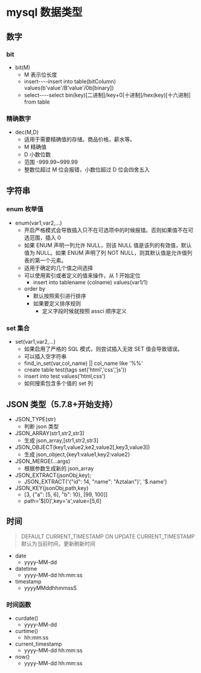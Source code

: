 # mysql 数据类型

## 数字

### bit

- bit(M)
  - M 表示位长度
  - insert----insert into table(bitColumn) values(b'value'/B'value'/0b[binary])
  - select----select bin(key)[二进制]/key+0[十进制]/hex(key)[十六进制] from table

### 精确数字

- dec(M,D)
  - 适用于需要精确值的存储。商品价格，薪水等。
  - M 精确值
  - D 小数位数
  - 范围 -999.99~999.99
  - 整数位超过 M 位会报错，小数位超过 D 位会四舍五入

## 字符串

### enum 枚举值

- enum(var1,var2,...)
  - 开启严格模式会导致插入只不在可选项中的时候报错。否则如果值不在可选范围，插入 0
  - 如果 ENUM 声明一列允许 NULL，则该 NULL 值是该列的有效值，默认值为 NULL。如果 ENUM 声明了列 NOT NULL，则其默认值是允许值列表的第一个元素。
  - 适用于确定的几个值之间选择
  - 可以使用索引或者定义的值来操作，从 1 开始定位
    - insert into tablename (colname) values(var1/1)
  - order by
    - 默认按照索引进行排序
    - 如果要定义排序规则
      - 定义字段时候就按照 assci 顺序定义

### set 集合

- set(var1,var2,...)
  - 如果启用了严格的 SQL 模式，则尝试插入无效 SET 值会导致错误。
  - 可以插入空字符串
  - find_in_set(var,col_name) || col_name like '%%'
  - create table test(tags set('html','css','js'))
  - insert into test values('html,css')
  - 如何搜索包含多个值的 set 列

## JSON 类型（5.7.8+开始支持）

- JSON_TYPE(str)
  - 判断 json 类型
- JSON_ARRAY(str1,str2,str3)
  - 生成 json_array,[str1,str2,str3]
- JSON_OBJECT(key1,value2,ke2,value2[,key3,value3])
  - 生成 json_object,{key1:value1,key2:value2}
- JSON_MERGE(...args)
  - 根据参数生成新的 json_array
- JSON_EXTRACT(jsonObj,key);
  - JSON_EXTRACT('{"id": 14, "name": "Aztalan"}', '\$.name')
- JSON_KEY(jsonObj,path,key)
  - [3, {"a": [5, 6], "b": 10}, [99, 100]]
  - path='\$[0]',key='a',value=[5,6]

## 时间

> DEFAULT CURRENT_TIMESTAMP ON UPDATE CURRENT_TIMESTAMP
> 默认为当前时间，更新刷新时间

- date
  - yyyy-MM-dd
- datetime
  - yyyy-MM-dd hh:mm:ss
- timestamp
  - yyyyMMddhhmmssS

### 时间函数

- curdate()
  - yyyy-MM-dd
- curtime()
  - hh:mm:ss
- current_timestamp
  - yyyy-MM-dd hh:mm:ss
- now()
  - yyyy-MM-dd hh:mm:ss
